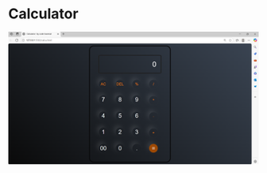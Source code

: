 # Calculator
![image alt](https://github.com/Omtilodhi9770/Calculator/blob/4cd11bd311b563c57b3b0e978681a5c636a0b32d/Screenshot%202025-05-14%20125005.png)

